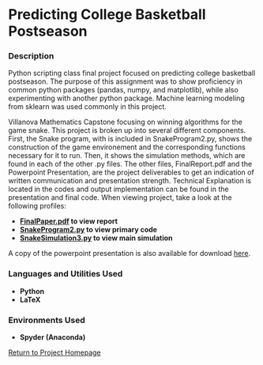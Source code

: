 <h1> Predicting College Basketball Postseason </h1>

<h3> Description </h3>

Python scripting class final project focused on predicting college basketball postseason. The purpose of this assignment was to show proficiency in common python packages (pandas, numpy, and matplotlib), while also experimenting with another python package. Machine learning modeling from sklearn was used commonly in this project.

Villanova Mathematics Capstone focusing on winning algorithms for the game snake. This project is broken up into several different components. First, the Snake program, with is included in SnakeProgram2.py, shows the construction of the game environement and the corresponding functions necessary for it to run. Then, it shows the simulation methods, which are found in each of the other .py files. The other files, FinalReport.pdf and the Powerpoint Presentation, are the project deliverables to get an indication of written communication and presentation strength. Technical Explanation is located in the codes and output implementation can be found in the presentation and final code. When viewing project, take a look at the following profiles:

 - <b>[FinalPaper.pdf](https://github.com/kharmer9/Snake_Analytics-MAT5900/blob/main/FinalPaper.pdf) to view report </b>
 - <b>[SnakeProgram2.py](https://github.com/kharmer9/Snake_Analytics-MAT5900/blob/main/SnakeProgram2.py) to view primary code </b>
 - <b>[SnakeSimulation3.py](https://github.com/kharmer9/Snake_Analytics-MAT5900/blob/main/SnakeSimulation3.py) to view main simulation </b>

A copy of the powerpoint presentation is also available for download [here](https://github.com/kharmer9/Snake_Analytics-MAT5900/raw/main/Slitherin%20Round%20Presentation%202.pptx).

<h3>Languages and Utilities Used</h3>

- <b>Python</b> 
- <b>LaTeX</b>

<h3>Environments Used </h3>

- <b>Spyder (Anaconda)</b>

[Return to Project Homepage](https://github.com/kharmer9/kharmer9/blob/main/README.md)

